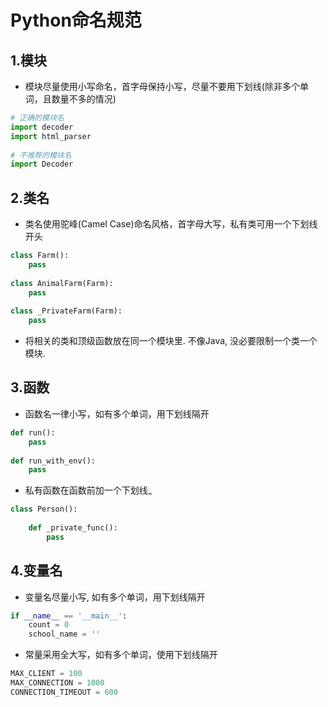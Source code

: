 # Python命名规范

## 1.模块

- 模块尽量使用小写命名，首字母保持小写，尽量不要用下划线(除非多个单词，且数量不多的情况)

```python
# 正确的模块名
import decoder
import html_parser
 
# 不推荐的模块名
import Decoder
```

## 2.类名

- 类名使用驼峰(Camel Case)命名风格，首字母大写，私有类可用一个下划线开头

```python
class Farm():
    pass
 
class AnimalFarm(Farm):
    pass
 
class _PrivateFarm(Farm):
    pass
```

- 将相关的类和顶级函数放在同一个模块里. 不像Java, 没必要限制一个类一个模块.

## 3.函数

- 函数名一律小写，如有多个单词，用下划线隔开

```python
def run():
    pass
 
def run_with_env():
    pass
```

- 私有函数在函数前加一个下划线_

```python
class Person():
 
    def _private_func():
        pass
```

## 4.变量名

- 变量名尽量小写, 如有多个单词，用下划线隔开

```python
if __name__ == '__main__':
    count = 0
    school_name = ''
```

- 常量采用全大写，如有多个单词，使用下划线隔开

```python
MAX_CLIENT = 100
MAX_CONNECTION = 1000
CONNECTION_TIMEOUT = 600
```

